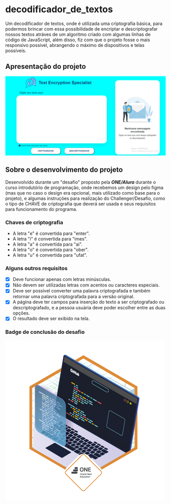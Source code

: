 # decodificador_de_textos
Um decodificador de textos, onde é utilizada uma criptografia básica, para podermos brincar com essa possibilidade de encriptar e descriptografar nossos textos atráves de um algoritmo criado com algumas linhas de código de JavaScript, além disso, fiz com que o projeto fosse o mais responsivo possível, abrangendo o máximo de dispositivos e telas possíveis.

## Apresentação do projeto

<img src="screenshots/Desktop Screenshot 2023.01.20 - 15.36.22.13.png">

## Sobre o desenvolvimento do projeto

Desenvolvido durante um "desafio" proposto pela ***ONE/Alura*** durante o curso introdutório de programação, onde recebemos um design pelo figma (mas que no caso o design era opcional, mais utilizado como base para o projeto), e algumas instruções para realização do Challenger/Desafio, como o tipo de CHAVE de criptografia que deverá ser usada e seus requisitos para funcionamento do programa.

### Chaves de criptografia
- A letra "e" é convertida para "enter".
- A letra "i" é convertida para "imes".
- A letra "a" é convertida para "ai".
- A letra "o" é convertida para "ober".
- A letra "u" é convertida para "ufat".

### Alguns outros requisitos
- [X] Deve funcionar apenas com letras minúsculas.
- [X] Não devem ser utilizadas letras com acentos ou caracteres especiais.
- [X] Deve ser possível converter uma palavra criptografada e também retornar uma palavra criptografada para a versão original.
- [X] A página deve ter campos para inserção do texto a ser criptografado ou descriptografado, e a pessoa usuária deve poder escolher entre as duas opções.
- [X] O resultado deve ser exibido na tela.

### Badge de conclusão do desafio
<img src="cms_files_10224_1671211139Prancheta_3.png">
